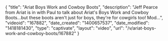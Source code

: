 {
    "title": "Ariat Boys Work and Cowboy Boots",
    "description": "Jeff Pearce from Ariat is in with Paul to talk about Ariat's Boys Work and Cowboy Boots...but these boots aren't just for boys, they're for cowgirls too! Mod...",
    "videoid": "167882",
    "date_created": "1400657537",
    "date_modified": "1418181430",
    "type": "captivate",
    "layout": "video",
    "url": "\/v\/ariat-boys-work-and-cowboy-boots\/167882"
}